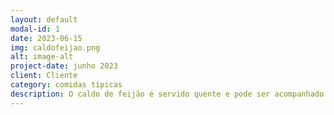 ```yaml
---
layout: default
modal-id: 1
date: 2023-06-15
img: caldofeijao.png
alt: image-alt
project-date: junho 2023
client: Cliente
category: comidas típicas
description: O caldo de feijão é servido quente e pode ser acompanhado por diferentes ingredientes adicionais, como couve finamente picada, bacon crocante, torresmo, farinha de mandioca ou pão. Esses acompanhamentos adicionam textura e sabores complementares à experiência de degustação do prato.
---
```

